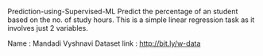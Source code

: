 Prediction-using-Supervised-ML
Predict the percentage of an student based on the no. of study hours. This is a simple linear regression task as it involves just 2 variables.

Name : Mandadi Vyshnavi
Dataset link : http://bit.ly/w-data
